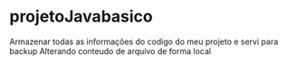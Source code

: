 # projetoJavabasico
Armazenar todas as informações do codigo do meu projeto e servi para backup
Alterando conteudo de arquivo de forma local
